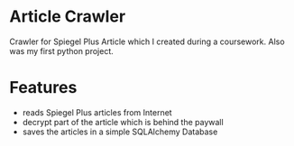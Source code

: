# Article Crawler
Crawler for Spiegel Plus Article which I created during a coursework. Also was my first python project.


# Features
* reads Spiegel Plus articles from Internet
* decrypt part of the article which is behind the paywall
* saves the articles in a simple SQLAlchemy Database
